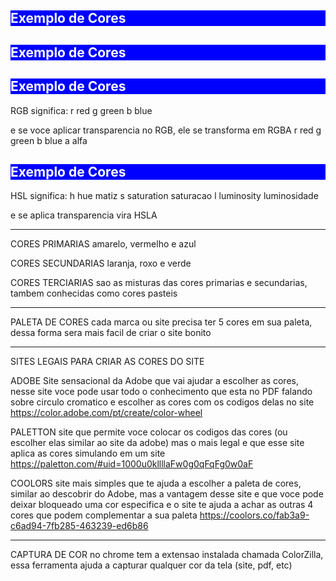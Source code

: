 <!--Representacao por nomes-->
<h2 style="background-color:blue; color:aliceblue">Exemplo de Cores</h2>

<!--Representacao por codigos Hexadecimais-->
<!--Decimal: 0 1 2 3 4 5 6 7 8 9-->
<!--Hexadecimal: 0 1 2 3 4 5 6 7 8 9 A B C D E F-->
<h2 style="background-color:#0000ff; color:#ffffff;">Exemplo de Cores</h2>

<!--Representacao em RGB-->
<h2 style="background-color:rgb(0, 0, 255);color:rgb(255, 255, 255);">Exemplo de Cores</h2>
RGB significa:
r red
g green
b blue

e se voce aplicar transparencia no RGB, ele se transforma em RGBA
r red
g green
b blue
a alfa

<!--Representacao em HSL-->
<h2 style="background-color:hsl(2400, 100%, 50%);color:hsl(0, 0%, 100%);">Exemplo de Cores</h2>
HSL significa:
h hue matiz
s saturation saturacao
l luminosity luminosidade

e se aplica transparencia vira HSLA

_______________________________________________________________________________
CORES PRIMARIAS
amarelo, vermelho e azul

CORES SECUNDARIAS
laranja, roxo e verde

CORES TERCIARIAS
sao as misturas das cores primarias e secundarias, tambem conhecidas como cores pasteis

_____________________________________________________________________________
PALETA DE CORES
cada marca ou site precisa ter 5 cores em sua paleta, dessa forma sera mais facil de criar o site bonito 

_____________________________________________________________________________
SITES LEGAIS PARA CRIAR AS CORES DO SITE

ADOBE Site sensacional da Adobe que vai ajudar a escolher as cores, nesse site voce pode usar todo o conhecimento que esta no PDF falando sobre circulo cromatico e escolher as cores com os codigos delas no site
https://color.adobe.com/pt/create/color-wheel

PALETTON site que permite voce colocar os codigos das cores (ou escolher elas similar ao site da adobe) mas o mais legal e que esse site aplica as cores simulando em um site
https://paletton.com/#uid=1000u0kllllaFw0g0qFqFg0w0aF

COOLORS site mais simples que te ajuda a escolher a paleta de cores, similar ao descobrir do Adobe, mas a vantagem desse site e que voce pode deixar bloqueado uma cor especifica e o site te ajuda a achar as outras 4 cores que podem complementar a sua paleta
https://coolors.co/fab3a9-c6ad94-7fb285-463239-ed6b86

__________________________________________________________________________________
CAPTURA DE COR
no chrome tem a extensao instalada chamada ColorZilla, essa ferramenta ajuda a capturar qualquer cor da tela (site, pdf, etc)